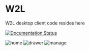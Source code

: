 # W2L
W2L desktop client code  resides here

[![Documentation Status](https://readthedocs.org/projects/w2l/badge/?version=latest)](http://w2l.readthedocs.io/en/latest/?badge=latest)


![home](https://s32.postimg.org/5u2eg7trp/home.png)
![drawer](https://s32.postimg.org/mgwdqs779/draw.png)
![manage](https://s31.postimg.org/6uyiawx57/manage.png)
